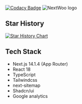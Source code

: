 [![Codacy Badge](https://app.codacy.com/project/badge/Grade/292fbeb23ebf49848a4ac843b590fd54)](https://app.codacy.com/gh/Levix0501/next-woo/dashboard?utm_source=gh&utm_medium=referral&utm_content=&utm_campaign=Badge_grade)
![NextWoo logo](https://raw.githubusercontent.com/Levix0501/next-woo/master/public/next-woo.png "this is NextWoo logo")  

## Star History

[![Star History Chart](https://api.star-history.com/svg?repos=Levix0501/next-woo&type=Date)](https://star-history.com/#Levix0501/next-woo&Date)

## Tech Stack
- Next.js 14.1.4 (App Router)
- React 18
- TypeScript
- Tailwindcss
- next-sitemap
- Shadcn/ui
- Google analytics
